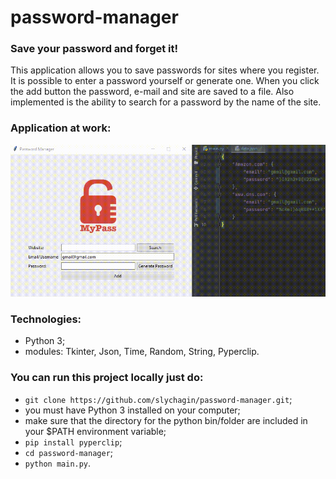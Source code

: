 # password-manager
### Save your password and forget it!

This application allows you to save passwords for sites where you register.
It is possible to enter a password yourself or generate one.
When you click the add button the password, e-mail and site are saved to a file.
Also implemented is the ability to search for a password by the name of the site.

### Application at work:
![password-manager-gif](https://github.com/slychagin/password-manager/blob/master/gifs/presentation.gif)

### Technologies:
- Python 3;
- modules: Tkinter, Json, Time, Random, String, Pyperclip.

### You can run this project locally just do:
- `git clone https://github.com/slychagin/password-manager.git`;
- you must have Python 3 installed on your computer;
- make sure that the directory for the python bin/folder are included in your $PATH environment variable;
- `pip install pyperclip`;
- `cd password-manager`;
- `python main.py`.
